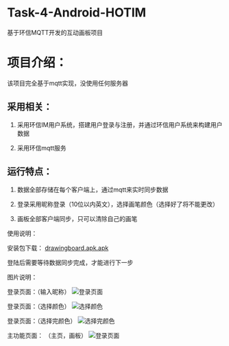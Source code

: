 # Task-4-Android-HOTIM
基于环信MQTT开发的互动画板项目

# 项目介绍：

该项目完全基于mqtt实现，没使用任何服务器

## 采用相关：

1. 采用环信IM用户系统，搭建用户登录与注册，并通过环信用户系统来构建用户数据

2. 采用环信mqtt服务

## 运行特点：

1. 数据全部存储在每个客户端上，通过mqtt来实时同步数据

2. 登录采用昵称登录（10位以内英文），选择画笔颜色（选择好了将不能更改）

3. 画板全部客户端同步，只可以清除自己的画笔


使用说明：

安装包下载：
[drawingboard.apk.apk](assets/drawingboard.apk)

登陆后需要等待数据同步完成，才能进行下一步

图片说明：

登录页面：（输入昵称）
![登录页面](assets/drawingboard_login.jpg)

登录页面：（选择颜色）
![选择颜色](assets/drawingboard_select.jpg)

登录页面：（选择完颜色）
![选择完颜色](assets/drawingboard_login_2.jpg)

主功能页面： （主页，画板）
![登录页面](assets/drawingboard_huaban.jpg)

